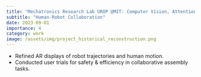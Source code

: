 ```yaml
---
title: "Mechatronics Research Lab UROP @MIT: Computer Vision, Attention Research"
subtitle: "Human-Robot Collaboration"
date: 2023-09-01
importance: 4
category: work
image: /assets/img/project_historical_reconstruction.png
---
```

- Refined AR displays of robot trajectories and human motion.
- Conducted user trials for safety & efficiency in collaborative assembly tasks.
